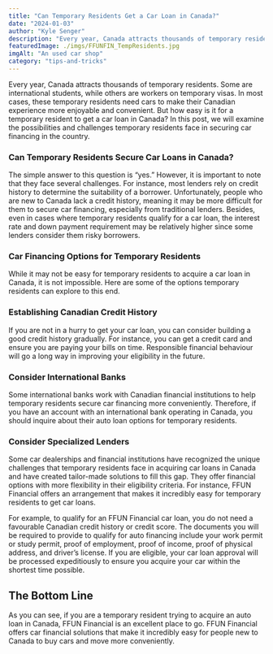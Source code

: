 ```yaml
---
title: "Can Temporary Residents Get a Car Loan in Canada?"
date: "2024-01-03"
author: "Kyle Senger"
description: "Every year, Canada attracts thousands of temporary residents. Some are international students, while others are workers on temporary visas. In most cases, these temporary residents need cars to make their Canadian experience more enjoyable and convenient."
featuredImage: ./imgs/FFUNFIN_TempResidents.jpg
imgAlt: "An used car shop"
category: "tips-and-tricks"
---
```


Every year, Canada attracts thousands of temporary residents. Some are international students, while others are workers on temporary visas. In most cases, these temporary residents need cars to make their Canadian experience more enjoyable and convenient. But how easy is it for a temporary resident to get a car loan in Canada? In this post, we will examine the possibilities and challenges temporary residents face in securing car financing in the country.

### Can Temporary Residents Secure Car Loans in Canada?

The simple answer to this question is “yes.” However, it is important to note that they face several challenges. For instance, most lenders rely on credit history to determine the suitability of a borrower. Unfortunately, people who are new to Canada lack a credit history, meaning it may be more difficult for them to secure car financing, especially from traditional lenders. Besides, even in cases where temporary residents qualify for a car loan, the interest rate and down payment requirement may be relatively higher since some lenders consider them risky borrowers.

### Car Financing Options for Temporary Residents

While it may not be easy for temporary residents to acquire a car loan in Canada, it is not impossible. Here are some of the options temporary residents can explore to this end.

### **Establishing Canadian Credit History**

If you are not in a hurry to get your car loan, you can consider building a good credit history gradually. For instance, you can get a credit card and ensure you are paying your bills on time. Responsible financial behaviour will go a long way in improving your eligibility in the future.

### **Consider International Banks**

Some international banks work with Canadian financial institutions to help temporary residents secure car financing more conveniently. Therefore, if you have an account with an international bank operating in Canada, you should inquire about their auto loan options for temporary residents.

### **Consider Specialized Lenders**

Some car dealerships and financial institutions have recognized the unique challenges that temporary residents face in acquiring car loans in Canada and have created tailor-made solutions to fill this gap. They offer financial options with more flexibility in their eligibility criteria. For instance, FFUN Financial offers an arrangement that makes it incredibly easy for temporary residents to get car loans.

For example, to qualify for an FFUN Financial car loan, you do not need a favourable Canadian credit history or credit score. The documents you will be required to provide to qualify for auto financing include your work permit or study permit, proof of employment, proof of income, proof of physical address, and driver’s license. If you are eligible, your car loan approval will be processed expeditiously to ensure you acquire your car within the shortest time possible.

## The Bottom Line

As you can see, if you are a temporary resident trying to acquire an auto loan in Canada, FFUN Financial is an excellent place to go. FFUN Financial offers car financial solutions that make it incredibly easy for people new to Canada to buy cars and move more conveniently.
